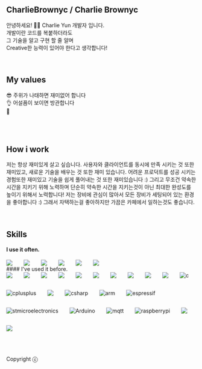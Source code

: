 ## CharlieBrownyc / Charlie Brownyc
안녕하세요! 🙋‍♂️ Charlie Yun 개발자 입니다.  
개발이란 코드를 복붙하더라도  
그 기술을 알고 구현 할 줄 알며  
Creative한 능력이 있어야 한다고 생각합니다!
<br />
<br />
<br />
## My values
😎 주위가 나태하면 재미없어 합니다<br />
👌 어설픔이 보이면 방관합니다<br />
🦻 <br />
<br />
<br />
<br />
## How i work
저는 항상 재미있게 살고 싶습니다. 사용자와 클라이언트를 동시에 만족 시키는 것 또한 재미있고, 새로운 기술을 배우는 것 또한 재미 있습니다. 어려운 프로덕트를 성공 시키는 경험또한 재미있고 기술을 쉽게 풀어내는 것 또한 재미있습니다 :) 그리고 무조건 약속한 시간을 지키기 위해 노력하며 단순히 약속한 시간을 지키는것이 아닌 최대한 완성도를 높이기 위해서 노력합니다!
저는 장비에 관심이 많아서 모든 장비가 세팅되어 있는 환경을 좋아합니다 :) 그래서 자택하는걸 좋아하지만 가끔은 카페에서 일하는것도 좋습니다.
<br />
<br />
<br />
## Skills
#### I use it often.
<div style="display:flex;gap:30px;flex-wrap:wrap;">  
  <img src="https://img.shields.io/badge/Java-007396?style=for-the-badge&logo=Java&logoColor=white">
  <img src="https://img.shields.io/badge/spring-6DB33F?style=for-the-badge&logo=spring&logoColor=white">
  <img src="https://img.shields.io/badge/springboot-6DB33F?style=for-the-badge&logo=springboot&logoColor=white">  
  <img src="https://img.shields.io/badge/thymeleaf-005F0F?style=for-the-badge&logo=thymeleaf&logoColor=white">
  <img src="https://img.shields.io/badge/js-F7DF1E?style=for-the-badge&logo=javascript&logoColor=black">
  <img src="https://img.shields.io/badge/MySQL-4479A1?style=for-the-badge&logo=mysql&logoColor=white">
</div>
#### I've used it before.
<div style="display:flex;gap:30px;flex-wrap:wrap;">
   <img src="https://img.shields.io/badge/Android-3DDC84?style=for-the-badge&logo=android&logoColor=white">
  <img src="https://img.shields.io/badge/react-native-61DAFB?style=for-the-badge&logo=react&logoColor=black">
  <img src="https://img.shields.io/badge/swift-F05138?style=for-the-badge&logo=swift&logoColor=black">
  <img src="https://img.shields.io/badge/electron-47848F?style=for-the-badge&logo=electron&logoColor=black">
  <img src="https://img.shields.io/badge/express-000000?style=for-the-badge&logo=express&logoColor=white">
  <img src="https://img.shields.io/badge/jquery-0769AD?style=for-the-badge&logo=jquery&logoColor=white">
  <img src="https://img.shields.io/badge/php-777BB4?style=for-the-badge&logo=php&logoColor=white">
  <img src="https://img.shields.io/badge/Docker-2496ED?style=for-the-badge&logo=Docker&logoColor=white">
  <img src="https://img.shields.io/badge/Kubernetes-326CE5?style=for-the-badge&logo=Kubernetes&logoColor=white">
  <img src="https://img.shields.io/badge/AWS-232F3E?style=for-the-badge&logo=amazonaws&logoColor=white">
  <img alt="c" src ="https://img.shields.io/badge/c-A8B9CC.svg?&style=for-the-badge&logo=c&logoColor=white">
  <img alt="cplusplus" src ="https://img.shields.io/badge/cplusplus-00599C.svg?&style=for-the-badge&logo=cplusplus&logoColor=white">
  <img src="https://img.shields.io/badge/qt-41CD52?style=for-the-badge&logo=qt&logoColor=white">
  <img alt="csharp" src ="https://img.shields.io/badge/csharp-239120.svg?&style=for-the-badge&logo=csharp&logoColor=white">
  <img alt="arm" src ="https://img.shields.io/badge/arm-0091BD.svg?&style=for-the-badge&logo=arm&logoColor=white">
  <img alt="espressif" src ="https://img.shields.io/badge/espressif-E7352C.svg?&style=for-the-badge&logo=espressif&logoColor=white">
  <img alt="stmicroelectronics" src ="https://img.shields.io/badge/stmicroelectronics-03234B.svg?&style=for-the-badge&logo=stmicroelectronics&logoColor=white">
  <img alt="Arduino" src ="https://img.shields.io/badge/Arduino-00878F.svg?&style=for-the-badge&logo=Arduino&logoColor=white">
  <img alt="mqtt" src ="https://img.shields.io/badge/mqtt-660066.svg?&style=for-the-badge&logo=mqtt&logoColor=white">
   <img alt="raspberrypi" src ="https://img.shields.io/badge/raspberrypi-A22846.svg?&style=for-the-badge&logo=raspberrypi&logoColor=white">
   <img src="https://img.shields.io/badge/ubuntu-E95420?style=for-the-badge&logo=ubuntu&logoColor=white">
   <img src="https://img.shields.io/badge/redhat-EE0000?style=for-the-badge&logo=redhat&logoColor=white">
</div>
<br />
<br />
<br />

Copyright ⓒ
